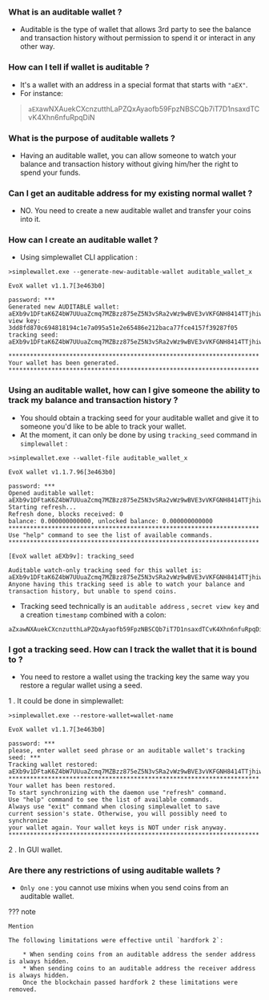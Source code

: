 
### **What is an auditable wallet ?**

* Auditable is the type of wallet that allows 3rd party to see the balance and transaction history without permission to spend it or interact in any other way.

### **How can I tell if wallet is auditable ?**

* It's a wallet with an address in a special format that starts with `"aEX"`. 
* For instance: 

> `aEX`awNXAuekCXcnzutthLaPZQxAyaofb59FpzNBSCQb7iT7D1nsaxdTCvK4Xhn6nfuRpqDiN

### **What is the purpose of auditable wallets ?**

* Having an auditable wallet, you can allow someone to watch your balance and transaction history without giving him/her the right to spend your funds.

### **Can I get an auditable address for my existing normal wallet ?**

* NO. You need to create a new auditable wallet and transfer your coins into it.

### **How can I create an auditable wallet ?**

* Using simplewallet CLI application :

```    
>simplewallet.exe --generate-new-auditable-wallet auditable_wallet_x
    
EvoX wallet v1.1.7[3e463b0]

password: ***
Generated new AUDITABLE wallet: aEXb9v1DFtaK6Z4bW7UUuaZcmq7MZBzz875eZ5N3vSRa2vWz9wBVE3vVKFGNH8414TTjhiwPz7PTV5ttuZP7GsdDQeWbewpmMaX
view key: 3dd8fd870c694818194c1e7a095a51e2e65486e212baca77fce4157f39287f05    
tracking seed:
aEXb9v1DFtaK6Z4bW7UUuaZcmq7MZBzz875eZ5N3vSRa2vWz9wBVE3vVKFGNH8414TTjhiwPz7PTV5ttuZP7GsdDQeWbewpmMaX:3dd8fd870c694818194c1e7a095a51e2e65486e212baca77fce4157f39287f05:1595429852 
    
**********************************************************************
Your wallet has been generated.
**********************************************************************
```

### **Using an auditable wallet, how can I give someone the ability to track my balance and transaction history ?**

* You should obtain a tracking seed for your auditable wallet and give it to someone you'd like to be able to track your wallet. 
* At the moment, it can only be done by using `tracking_seed` command in `simplewallet` :

```
>simplewallet.exe --wallet-file auditable_wallet_x

EvoX wallet v1.1.7.96[3e463b0]

password: ***
Opened auditable wallet: aEXb9v1DFtaK6Z4bW7UUuaZcmq7MZBzz875eZ5N3vSRa2vWz9wBVE3vVKFGNH8414TTjhiwPz7PTV5ttuZP7GsdDQeWbewpmMaX
Starting refresh...
Refresh done, blocks received: 0
balance: 0.000000000000, unlocked balance: 0.000000000000
**********************************************************************
Use "help" command to see the list of available commands.
**********************************************************************

[EvoX wallet aEXb9v]: tracking_seed

Auditable watch-only tracking seed for this wallet is:
aEXb9v1DFtaK6Z4bW7UUuaZcmq7MZBzz875eZ5N3vSRa2vWz9wBVE3vVKFGNH8414TTjhiwPz7PTV5ttuZP7GsdDQeWbewpmMaX:3dd8fd870c694818194c1e7a095a51e2e65486e212baca77fce4157f39287f05:1595429852 
Anyone having this tracking seed is able to watch your balance and transaction history, but unable to spend coins.
```

* Tracking seed technically is an `auditable address` , `secret view key` and a creation `timestamp` combined with a colon:

```
aZxawNXAuekCXcnzutthLaPZQxAyaofb59FpzNBSCQb7iT7D1nsaxdTCvK4Xhn6nfuRpqDiNjeUNx2J9KWfTXHmDWNQ85v2bpbi:1be5866b6fda704c0c4a08f9c79c774911fda72dcd8cc8c7ca31bc1a6fda4d0b:1593998615 
```

### **I got a tracking seed. How can I track the wallet that it is bound to ?**

* You need to restore a wallet using the tracking key the same way you restore a regular wallet using a seed. 

1 . It could be done in simplewallet:

```
>simplewallet.exe --restore-wallet=wallet-name

EvoX wallet v1.1.7[3e463b0]

password: ***
please, enter wallet seed phrase or an auditable wallet's tracking seed: ***
Tracking wallet restored: aEXb9v1DFtaK6Z4bW7UUuaZcmq7MZBzz875eZ5N3vSRa2vWz9wBVE3vVKFGNH8414TTjhiwPz7PTV5ttuZP7GsdDQeWbewpmMaX 
**********************************************************************
Your wallet has been restored.
To start synchronizing with the daemon use "refresh" command.
Use "help" command to see the list of available commands.
Always use "exit" command when closing simplewallet to save
current session's state. Otherwise, you will possibly need to synchronize
your wallet again. Your wallet keys is NOT under risk anyway.
**********************************************************************
```

2 . In GUI wallet.

### **Are there any restrictions of using auditable wallets ?**

* `Only one` : you cannot use mixins when you send coins from an auditable wallet.

??? note 

    Mention

    The following limitations were effective until `hardfork 2`:

        * When sending coins from an auditable address the sender address is always hidden.
        * When sending coins to an auditable address the receiver address is always hidden.
        Once the blockchain passed hardfork 2 these limitations were removed.
